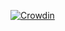 [![Crowdin](https://badges.crowdin.net/venoxity/localized.svg)](https://crowdin.com/project/venoxity)
